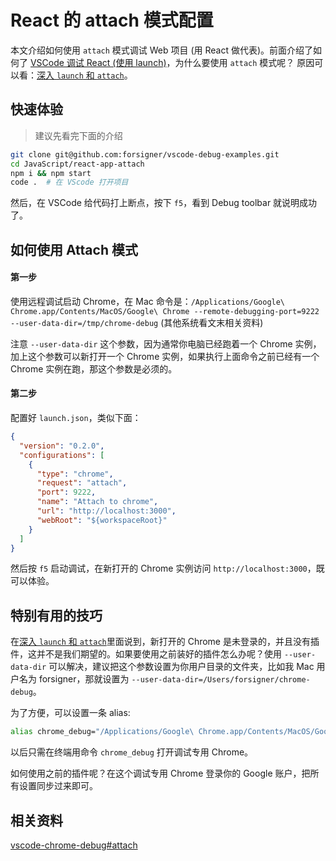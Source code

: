 # React 的 attach 模式配置

本文介绍如何使用 `attach` 模式调试 Web 项目 (用 React 做代表)。前面介绍了如何了 [VSCode 调试 React (使用 launch)](/JavaScript/react-app-attach/README_zh-CN.md)，为什么要使用 `attach` 模式呢？ 原因可以看：[深入 `launch` 和 `attach`](/docs/launch-and-attach-zh-CN.md)。

## 快速体验

> 建议先看完下面的介绍

```bash
git clone git@github.com:forsigner/vscode-debug-examples.git
cd JavaScript/react-app-attach
npm i && npm start
code .  # 在 VScode 打开项目
```

然后，在 VSCode 给代码打上断点，按下 `f5`，看到 Debug toolbar 就说明成功了。

## 如何使用 Attach 模式

#### 第一步

使用远程调试启动 Chrome，在 Mac 命令是：`/Applications/Google\ Chrome.app/Contents/MacOS/Google\ Chrome --remote-debugging-port=9222 --user-data-dir=/tmp/chrome-debug` (其他系统看文末相关资料)

注意 `--user-data-dir` 这个参数，因为通常你电脑已经跑着一个 Chrome 实例，加上这个参数可以新打开一个 Chrome 实例，如果执行上面命令之前已经有一个 Chrome 实例在跑，那这个参数是必须的。

#### 第二步

配置好 `launch.json`，类似下面：

```json
{
  "version": "0.2.0",
  "configurations": [
    {
      "type": "chrome",
      "request": "attach",
      "port": 9222,
      "name": "Attach to chrome",
      "url": "http://localhost:3000",
      "webRoot": "${workspaceRoot}"
    }
  ]
}
```

然后按 `f5` 启动调试，在新打开的 Chrome 实例访问 `http://localhost:3000`，既可以体验。

## 特别有用的技巧

在[深入 `launch` 和 `attach`](/docs/launch-and-attach-zh-CN.md)里面说到，新打开的 Chrome 是未登录的，并且没有插件，这并不是我们期望的。如果要使用之前装好的插件怎么办呢？使用 `--user-data-dir` 可以解决，建议把这个参数设置为你用户目录的文件夹，比如我 Mac 用户名为 forsigner，那就设置为 `--user-data-dir=/Users/forsigner/chrome-debug`。

为了方便，可以设置一条 alias:

```bash
alias chrome_debug="/Applications/Google\ Chrome.app/Contents/MacOS/Google\ Chrome --remote-debugging-port=9222 --user-data-dir=/Users/forsigner/chrome-debug"
```

以后只需在终端用命令 `chrome_debug` 打开调试专用 Chrome。

如何使用之前的插件呢？在这个调试专用 Chrome 登录你的 Google 账户，把所有设置同步过来即可。

## 相关资料

[vscode-chrome-debug#attach](https://github.com/Microsoft/vscode-chrome-debug#attach)
